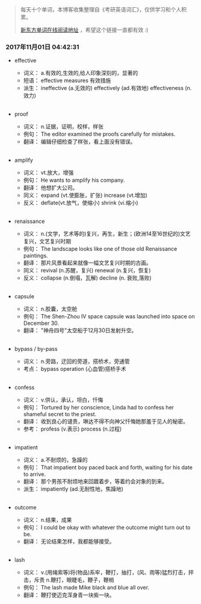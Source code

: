 > 每天十个单词，本博客收集整理自《考研英语词汇》，仅供学习和个人积累。
>
> [新东方单词在线阅读地址](http://download.dogwood.com.cn/online/kychlx/iPhone.html) ，希望这个链接一直都有效 :)

### 2017年11月01日 04:42:31

- effective
  * 词义：  a.有效的,生效的,给人印象深刻的，显著的
  * 短语：  effective measures 有效措施  
  * 派生：  ineffective (a.无效的) effectively (ad.有效地) effectiveness (n.效力)
  <br>

- proof
  * 词义：  n.证据，证明，校样，样张
  * 例句：  The editor examined the proofs carefully for mistakes.
  * 翻译：  编辑仔细检查了样张，看上面没有错误。
  <br>

- amplify
  * 词义：  vt.放大，增强
  * 例句：  He wants to amplify his company.
  * 翻译：  他想扩大公司。
  * 同义：  expand (vt.使膨胀，扩张) increase (vt.增加) 
  * 反义：  deflate(vt.放气，使缩小) shrink (vi.缩小)
  <br>

- renaissance
  * 词义：  n.(文学，艺术等的)复兴，再生，新生；(欧洲14至16世纪的)文艺复兴，文艺复兴时期
  * 例句：  The landscape looks like one of those old Renaissance paintings.
  * 翻译：  那片风景看起来就像一幅文艺复兴时期的古画。
  * 同义：  revival (n.苏醒，复兴) renewal (n.复兴，恢复)
  * 反义：  collapse (n.倒塌，瓦解) decline (n. 衰败,落败)
  <br>

- capsule
  * 词义：  n.胶囊，太空舱
  * 例句：  The Shen-Zhou IV space capsule was launched into space on December 30.
  * 翻译：  "神舟四号"太空船于12月30日发射升空。
  <br>

- bypass / by-pass
  * 词义：  n.旁路，迂回的旁道，搭桥术，旁通管
  * 考点：  bypass operation (心血管)搭桥手术
  <br>

- confess
  * 词义：  v.供认，承认，坦白，忏悔
  * 例句：  Tortured by her conscience, Linda had to confess her shameful secret to the priest.
  * 翻译：  收到良心的谴责，琳达不得不向神父忏悔她那羞于见人的秘密。
  * 参考：  profess (v.表示) process (n.过程)
  <br>

- impatient
  * 词义：  a.不耐烦的，急躁的
  * 例句：  That impatient boy paced back and forth, waiting for his date to arrive.
  * 翻译：  那个男孩不耐烦地来回踱着步，等着约会对象的到来。
  * 派生：  impatiently (ad.无耐性地，焦躁地)
  <br>

- outcome
  * 词义：  n.结果，成果
  * 例句：  I could be okay with whatever the outcome might turn out to be.
  * 翻译：  无论结果怎样，我都能够接受。
  <br>

- lash
  * 词义：  v.(用绳索等)将(物品)系牢，鞭打，抽打，(风、雨等)猛烈打击，抨击，斥责 n.鞭打，眼睫毛，鞭子，鞭梢
  * 例句：  The lash made Mike black and blue all over.
  * 翻译：  鞭打使迈克浑身青一块紫一块。
  <br>